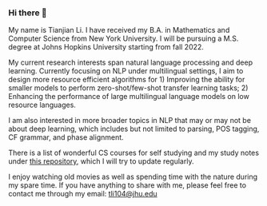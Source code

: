 ### Hi there 👋 
My name is Tianjian Li. I have received my B.A. in Mathematics and Computer Science from New York University. I will be pursuing a M.S. degree at Johns Hopkins University starting from fall 2022.

My current research interests span natural language processing and deep learning. Currently focusing on NLP under multilingual settings, I aim to design more resource efficient algorithms for 1) Improving the ability for smaller models to perform zero-shot/few-shot transfer learning tasks; 2) Enhancing  the performance of large multilingual language models on low resource languages. 

I am also interested in more broader topics in NLP that may or may not be about deep learning, which includes but not limited to parsing, POS tagging, CF grammar, and phase alignment.

There is a list of wonderful CS courses for self studying and my study notes under [this repository](https://github.com/truthbutcher/studymaterials), which I will try to update regularly.

I enjoy watching old movies as well as spending time with the nature during my spare time. 
If you have anything to share with me, please feel free to contact me through my email: tli104@jhu.edu



